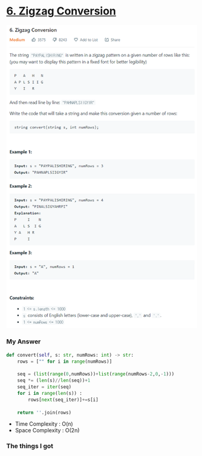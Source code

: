 # [6. Zigzag Conversion](https://leetcode.com/problems/zigzag-conversion/)

![image](Problem.png)



### My Answer

```python
def convert(self, s: str, numRows: int) -> str:
    rows = ["" for i in range(numRows)]

    seq = (list(range(0,numRows))+list(range(numRows-2,0,-1)))
    seq *= (len(s)//len(seq))+1
    seq_iter = iter(seq)
    for i in range(len(s)) : 
        rows[next(seq_iter)]+=s[i]

    return ''.join(rows)
```

* Time Complexity : O(n)
* Space Complexity : O(2n)



### The things I got

